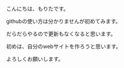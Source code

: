 こんにちは、もりたです。

githubの使い方は分かりませんが初めてみます。

だらだらやるので更新もなくなると思います。

初めは、自分のwebサイトを作ろうと思います。



よろしくお願いします。
